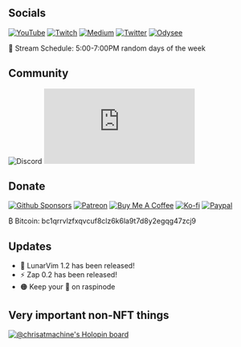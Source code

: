 ## Socials
[![YouTube](https://img.shields.io/badge/YouTube-FF0000?style=for-the-badge&logo=youtube&logoColor=white)](https://www.youtube.com/@chrisatmachine)
[![Twitch](https://img.shields.io/badge/Twitch-6441A4?style=for-the-badge&logo=twitch&logoColor=white)](https://www.twitch.tv/chrisatmachine)
[![Medium](https://img.shields.io/badge/Medium-000000?style=for-the-badge&logo=medium&logoColor=white)](https://medium.com/@chris.machine)
[![Twitter](https://img.shields.io/badge/Twitter-1DA1F2?style=for-the-badge&logo=twitter&logoColor=white)](https://twitter.com/chrisatmachine)
[![Odysee](https://img.shields.io/badge/Odysee-E88F26?style=for-the-badge&logo=odysee&logoColor=white)](https://odysee.com/@chrisatmachine:f)

📅 Stream Schedule: 5:00-7:00PM random days of the week

## Community

![Discord](https://img.shields.io/discord/701530051140780102?color=5260E6&label=Discord&logo=discord&logoColor=white&style=for-the-badge)
![Matrix](https://img.shields.io/matrix/atmachine-general:matrix.org?color=%230DBD8B&label=Matrix&logo=matrix&style=for-the-badge)

## Donate

[![Github Sponsors](https://img.shields.io/badge/Sponsors-EA4AAA?style=for-the-badge&logo=github-sponsors&logoColor=white)](https://github.com/sponsors/ChristianChiarulli)
[![Patreon](https://img.shields.io/badge/Patreon-FF424D?style=for-the-badge&logo=patreon&logoColor=white)](https://patreon.com/chrisatmachine)
[![Buy Me A Coffee](https://img.shields.io/badge/Buy_Me_A_Coffee-FFDD00?style=for-the-badge&logo=buymeacoffee&logoColor=black)](https://buymeacoffee.com/chrisatmachine)
[![Ko-fi](https://img.shields.io/badge/Kofi-Ff5E5B?style=for-the-badge&logo=kofi&logoColor=white)](https://ko-fi.com/chrisatmachine)
[![Paypal](https://img.shields.io/badge/Paypal-00457C?style=for-the-badge&logo=paypal&logoColor=white)](https://paypal.com/paypalme/chrisatmachine)

₿ Bitcoin: bc1qrrvlzfxqvcuf8clz6k6la9t7d8y2egqg47zcj9

## Updates
  - 🌙 LunarVim 1.2 has been released!
  - ⚡ Zap 0.2 has been released!
  - 🟠 Keep your 👀 on raspinode

## Very important non-NFT things

[![@chrisatmachine's Holopin board](https://holopin.io/api/user/board?user=chrisatmachine)](https://holopin.io/@chrisatmachine)

